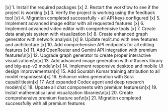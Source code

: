 [x] 1. Install the required packages
[x] 2. Restart the workflow to see if the project is working
[x] 3. Verify the project is working using the feedback tool
[x] 4. Migration completed successfully - all API keys configured
[x] 5. Implement advanced image editor with all requested features
[x] 6. Implement advanced video editor with comprehensive tools
[x] 7. Create data analysis system with visualization
[x] 8. Create enhanced graph generator with network analysis
[x] 9. Update replit.md with new features and architecture
[x] 10. Add comprehensive API endpoints for all editing features
[x] 11. Add OpenRouter and Gemini API integration with premium features\n[x] 12. Upgrade graph generator to create proper interactive visualizations\n[x] 13. Add advanced image generation with diffusers library and big-asp-v2 model\n[x] 14. Implement responsive desktop and mobile UI design improvements\n[x] 15. Add Sourabh Kumar training attribution to all model responses\n[x] 16. Enhance video generation with Sora capabilities\n[x] 17. Add expanded Codex agent and deep research mode\n[x] 18. Update all chat components with premium features\n[x] 19. Install mathematical and visualization libraries\n[x] 20. Create comprehensive premium feature set\n[x] 21. Migration completed successfully with all premium features